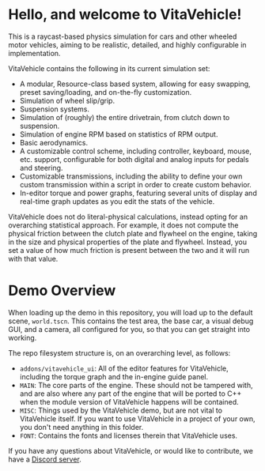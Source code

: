 # Hello, and welcome to VitaVehicle!
This is a raycast-based physics simulation for cars and other wheeled motor vehicles, aiming to be realistic, detailed, and highly configurable in implementation.

VitaVehicle contains the following in its current simulation set:
* A modular, Resource-class based system, allowing for easy swapping, preset saving/loading, and on-the-fly customization.
* Simulation of wheel slip/grip.
* Suspension systems.
* Simulation of (roughly) the entire drivetrain, from clutch down to suspension.
* Simulation of engine RPM based on statistics of RPM output. 
* Basic aerodynamics. 
* A customizable control scheme, including controller, keyboard, mouse, etc. support, configurable for both digital and analog inputs for pedals and steering.
* Customizable transmissions, including the ability to define your own custom transmission within a script in order to create custom behavior. 
* In-editor torque and power graphs, featuring several units of display and real-time graph updates as you edit the stats of the vehicle.


VitaVehicle does not do literal-physical calculations, instead opting for an overarching statistical approach. For example, it does not compute the physical friction between the clutch plate and flywheel on the engine, taking in the size and physical properties of the plate and flywheel. Instead, you set a value of how much friction is present between the two and it will run with that value. 

# Demo Overview

When loading up the demo in this repository, you will load up to the default scene, `world.tscn`. This contains the test area, the base car, a visual debug GUI, and a camera, all configured for you, so that you can get straight into working. 

The repo filesystem structure is, on an overarching level, as follows:
* `addons/vitavehicle_ui`: All of the editor features for VitaVehicle, including the torque graph and the in-engine guide panel.
* `MAIN`: The core parts of the engine. These should not be tampered with, and are also where any part of the engine that will be ported to C++ when the module version of VitaVehicle happens will be contained. 
* `MISC`: Things used by the VitaVehicle demo, but are not vital to VitaVehicle itself. If you want to use VitaVehicle in a project of your own, you don't need anything in this folder.
* `FONT`: Contains the fonts and licenses therein that VitaVehicle uses.

If you have any questions about VitaVehicle, or would like to contribute, we have a [Discord server](https://discord.gg/kCvNBujcfR).